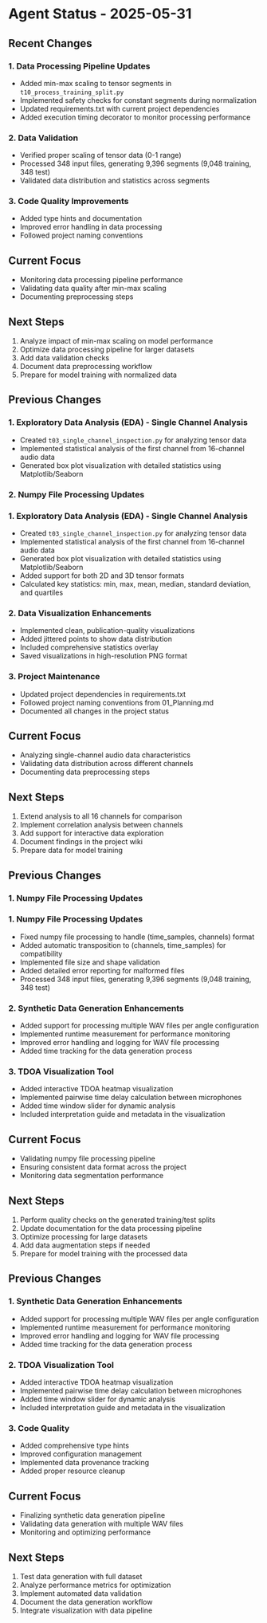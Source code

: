 # Agent Status - 2025-05-31

## Recent Changes

### 1. Data Processing Pipeline Updates
- Added min-max scaling to tensor segments in `t10_process_training_split.py`
- Implemented safety checks for constant segments during normalization
- Updated requirements.txt with current project dependencies
- Added execution timing decorator to monitor processing performance

### 2. Data Validation
- Verified proper scaling of tensor data (0-1 range)
- Processed 348 input files, generating 9,396 segments (9,048 training, 348 test)
- Validated data distribution and statistics across segments

### 3. Code Quality Improvements
- Added type hints and documentation
- Improved error handling in data processing
- Followed project naming conventions

## Current Focus
- Monitoring data processing pipeline performance
- Validating data quality after min-max scaling
- Documenting preprocessing steps

## Next Steps
1. Analyze impact of min-max scaling on model performance
2. Optimize data processing pipeline for larger datasets
3. Add data validation checks
4. Document data preprocessing workflow
5. Prepare for model training with normalized data

## Previous Changes

### 1. Exploratory Data Analysis (EDA) - Single Channel Analysis
- Created `t03_single_channel_inspection.py` for analyzing tensor data
- Implemented statistical analysis of the first channel from 16-channel audio data
- Generated box plot visualization with detailed statistics using Matplotlib/Seaborn

### 2. Numpy File Processing Updates

### 1. Exploratory Data Analysis (EDA) - Single Channel Analysis
- Created `t03_single_channel_inspection.py` for analyzing tensor data
- Implemented statistical analysis of the first channel from 16-channel audio data
- Generated box plot visualization with detailed statistics using Matplotlib/Seaborn
- Added support for both 2D and 3D tensor formats
- Calculated key statistics: min, max, mean, median, standard deviation, and quartiles

### 2. Data Visualization Enhancements
- Implemented clean, publication-quality visualizations
- Added jittered points to show data distribution
- Included comprehensive statistics overlay
- Saved visualizations in high-resolution PNG format

### 3. Project Maintenance
- Updated project dependencies in requirements.txt
- Followed project naming conventions from 01_Planning.md
- Documented all changes in the project status

## Current Focus
- Analyzing single-channel audio data characteristics
- Validating data distribution across different channels
- Documenting data preprocessing steps

## Next Steps
1. Extend analysis to all 16 channels for comparison
2. Implement correlation analysis between channels
3. Add support for interactive data exploration
4. Document findings in the project wiki
5. Prepare data for model training

## Previous Changes

### 1. Numpy File Processing Updates

### 1. Numpy File Processing Updates
- Fixed numpy file processing to handle (time_samples, channels) format
- Added automatic transposition to (channels, time_samples) for compatibility
- Implemented file size and shape validation
- Added detailed error reporting for malformed files
- Processed 348 input files, generating 9,396 segments (9,048 training, 348 test)

### 2. Synthetic Data Generation Enhancements
- Added support for processing multiple WAV files per angle configuration
- Implemented runtime measurement for performance monitoring
- Improved error handling and logging for WAV file processing
- Added time tracking for the data generation process

### 3. TDOA Visualization Tool
- Added interactive TDOA heatmap visualization
- Implemented pairwise time delay calculation between microphones
- Added time window slider for dynamic analysis
- Included interpretation guide and metadata in the visualization

## Current Focus
- Validating numpy file processing pipeline
- Ensuring consistent data format across the project
- Monitoring data segmentation performance

## Next Steps
1. Perform quality checks on the generated training/test splits
2. Update documentation for the data processing pipeline
3. Optimize processing for large datasets
4. Add data augmentation steps if needed
5. Prepare for model training with the processed data

## Previous Changes

### 1. Synthetic Data Generation Enhancements
- Added support for processing multiple WAV files per angle configuration
- Implemented runtime measurement for performance monitoring
- Improved error handling and logging for WAV file processing
- Added time tracking for the data generation process

### 2. TDOA Visualization Tool
- Added interactive TDOA heatmap visualization
- Implemented pairwise time delay calculation between microphones
- Added time window slider for dynamic analysis
- Included interpretation guide and metadata in the visualization

### 3. Code Quality
- Added comprehensive type hints
- Improved configuration management
- Implemented data provenance tracking
- Added proper resource cleanup

## Current Focus
- Finalizing synthetic data generation pipeline
- Validating data generation with multiple WAV files
- Monitoring and optimizing performance

## Next Steps
1. Test data generation with full dataset
2. Analyze performance metrics for optimization
3. Implement automated data validation
4. Document the data generation workflow
5. Integrate visualization with data pipeline
